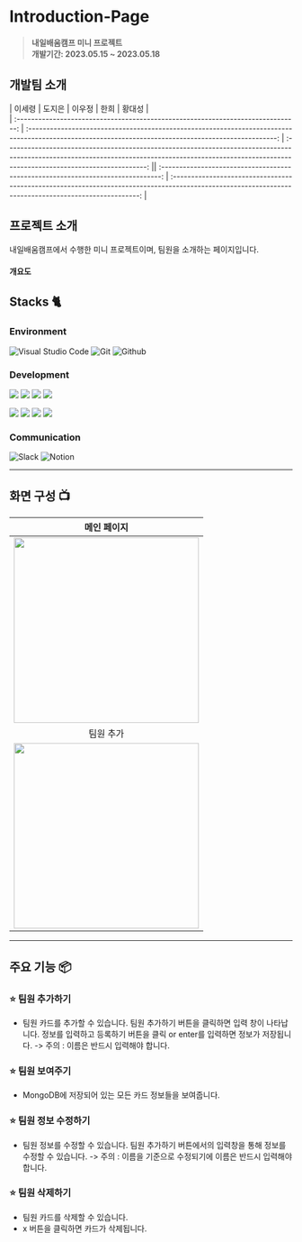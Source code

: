 # Introduction-Page

> **내일배움캠프 미니 프로젝트** <br/> **개발기간: 2023.05.15 ~ 2023.05.18**


## 개발팀 소개

|      이세령       |          도지은         |       이우정         |      한희       |          황대성         |       
| :------------------------------------------------------------------------------: | :---------------------------------------------------------------------------------------------------------------------------------------------------: | :---------------------------------------------------------------------------------------------------------------------------------------------------------------------------------------------------: || :------------------------------------------------------------------------------: | :---------------------------------------------------------------------------------------------------------------------------------------------------: |

## 프로젝트 소개

내일배움캠프에서 수행한 미니 프로젝트이며, 팀원을 소개하는 페이지입니다. 

#### 개요도 



## Stacks 🐈

### Environment
![Visual Studio Code](https://img.shields.io/badge/Visual%20Studio%20Code-007ACC?style=for-the-badge&logo=Visual%20Studio%20Code&logoColor=white)
![Git](https://img.shields.io/badge/Git-F05032?style=for-the-badge&logo=Git&logoColor=white)
![Github](https://img.shields.io/badge/GitHub-181717?style=for-the-badge&logo=GitHub&logoColor=white)             
    

### Development
<img  src="https://img.shields.io/badge/html5-E34F26?style=for-the-badge&logo=html5&logoColor=white"> <img  src="https://img.shields.io/badge/css-1572B6?style=for-the-badge&logo=css3&logoColor=white"> <img  src="https://img.shields.io/badge/javascript-F7DF1E?style=for-the-badge&logo=javascript&logoColor=black"> <img  src="https://img.shields.io/badge/python-3776AB?style=for-the-badge&logo=python&logoColor=white">

<img  src="https://img.shields.io/badge/jquery-0769AD?style=for-the-badge&logo=jquery&logoColor=white"> <img  src="https://img.shields.io/badge/mongoDB-47A248?style=for-the-badge&logo=MongoDB&logoColor=white"> <img  src="https://img.shields.io/badge/flask-000000?style=for-the-badge&logo=flask&logoColor=white"> <img  src="https://img.shields.io/badge/bootstrap-7952B3?style=for-the-badge&logo=bootstrap&logoColor=white">


### Communication
![Slack](https://img.shields.io/badge/Slack-4A154B?style=for-the-badge&logo=Slack&logoColor=white)
![Notion](https://img.shields.io/badge/Notion-000000?style=for-the-badge&logo=Notion&logoColor=white)

---
## 화면 구성 📺
| 메인 페이지  |
| :-------------------------------------------: |
|  <img width="329" src=""/> | 
| 팀원 추가   |  팀원 보여주기   |  팀원정보 수정   |  팀원 삭제   |  
| <img width="329" src=""/>   |  <img width="329" src="g"/>     |  <img width="329" src="g"/>     |  <img width="329" src="g"/>     |

---
## 주요 기능 📦

### ⭐️ 팀원 추가하기 
- 팀원 카드를 추가할 수 있습니다.
  팀원 추가하기 버튼을 클릭하면 입력 창이 나타납니다.
  정보를 입력하고 등록하기 버튼을 클릭 or enter를 입력하면 정보가 저장됩니다.
  -> 주의 : 이름은 반드시 입력해야 합니다.

### ⭐️ 팀원 보여주기 
- MongoDB에 저장되어 있는 모든 카드 정보들을 보여줍니다. 

### ⭐️ 팀원 정보 수정하기
- 팀원 정보를 수정할 수 있습니다.
  팀원 추가하기 버튼에서의 입력창을 통해 정보를 수정할 수 있습니다. 
  -> 주의 : 이름을 기준으로 수정되기에 이름은 반드시 입력해야 합니다.

### ⭐️ 팀원 삭제하기 
- 팀원 카드를 삭제할 수 있습니다.
- x 버튼을 클릭하면 카드가 삭제됩니다. 

